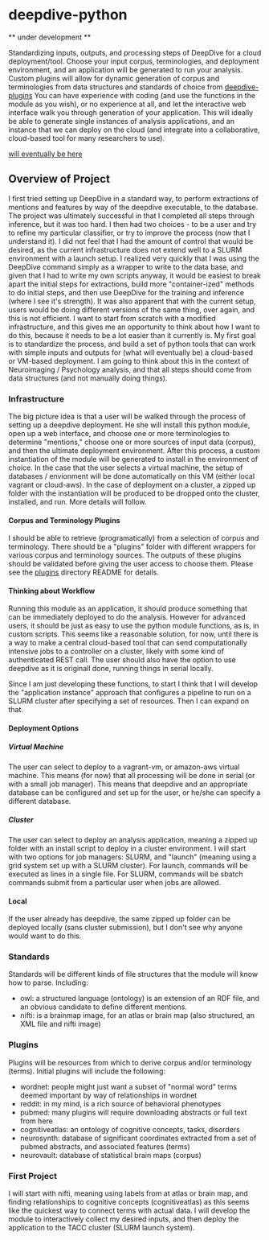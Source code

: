 # deepdive-python

** under development **

Standardizing inputs, outputs, and processing steps of DeepDive for a cloud deployment/tool. Choose your input corpus, terminologies, and deployment environment, and an application will be generated to run your analysis. Custom plugins will allow for dynamic generation of corpus and terminologies from data structures and standards of choice from [deepdive-plugins](http://www.github.com/vsoch/deepdive-plugins) You can have experience with coding (and use the functions in the module as you wish), or no experience at all, and let the interactive web interface walk you through generation of your application. This will ideally be able to generate single instances of analysis applications, and an instance that we can deploy on the cloud (and integrate into a collaborative, cloud-based tool for many researchers to use).

[will eventually be here](https://pypi.python.org/pypi/deepdive)

## Overview of Project
I first tried setting up DeepDive in a standard way, to perform extractions of mentions and features by way of the deepdive executable, to the database. The project was ultimately successful in that I completed all steps through inference, but it was too hard. I then had two choices - to be a user and try to refine my particular classifier, or try to improve the process (now that I understand it). I did not feel that I had the amount of control that would be desired, as the current infrastructure does not extend well to a SLURM environment with a launch setup. I realized very quickly that I was using the DeepDive command simply as a wrapper to write to the data base, and given that I had to write my own scripts anyway, it would be easiest to break apart the initial steps for extractions, build more "container-ized" methods to do initial steps, and then use DeepDive for the training and inference (where I see it's strength). It was also apparent that with the current setup, users would be doing different versions of the same thing, over again, and this is not efficient. I want to start from scratch with a modified infrastructure, and this gives me an opportunity to think about how I want to do this, because it needs to be a lot easier than it currently is. My first goal is to standardize the process, and build a set of python tools that can work with simple inputs and outputs for (what will eventually be) a cloud-based or VM-based deployment. I am going to think about this in the context of Neuroimaging / Psychology analysis, and that all steps should come from data structures (and not manually doing things).

### Infrastructure
The big picture idea is that a user will be walked through the process of setting up a deepdive deployment. He she will install this python module, open up a web interface, and choose one or more terminologies to determine "mentions," choose one or more sources of input data (corpus), and then the ultimate deployment environment. After this process, a custom instantiation of the module will be generated to install in the environment of choice. In the case that the user selects a virtual machine, the setup of databases / envionment will be done automatically on this VM (either local vagrant or cloud-aws). In the case of deployment on a cluster, a zipped up folder with the instantiation will be produced to be dropped onto the cluster, installed, and run. More details will follow.

#### Corpus and Terminology Plugins
I should be able to retrieve (programatically) from a selection of corpus and terminology. There should be a "plugins" folder with different wrappers for various corpus and terminology sources. The outputs of these plugins should be validated before giving the user access to choose them. Please see the [plugins](plugins) directory README for details. 

#### Thinking about Workflow
Running this module as an application, it should produce something that can be immediately deployed to do the analysis. However for advanced users, it should be just as easy to use the python module functions, as is, in custom scripts. This seems like a reasonable solution, for now, until there is a way to make a central cloud-based tool that can send computationally intensive jobs to a controller on a cluster, likely with some kind of authenticated REST call. The user should also have the option to use deepdive as it is originall done, running things in serial locally. 

Since I am just developing these functions, to start I think that I will develop the "application instance" approach that configures a pipeline to run on a SLURM cluster after specifying a set of resources. Then I can expand on that.

#### Deployment Options

##### Virtual Machine
The user can select to deploy to a vagrant-vm, or amazon-aws virtual machine. This means (for now) that all processing will be done in serial (or with a small job manager). This means that deepdive and an appropriate database can be configured and set up for the user, or he/she can specify a different database.

##### Cluster
The user can select to deploy an analysis application, meaning a zipped up folder with an install script to deploy in a cluster environment. I will start with two options for job managers: SLURM, and "launch" (meaning using a grid system set up with a SLURM cluster). For launch, commands will be executed as lines in a single file. For SLURM, commands will be sbatch commands submit from a particular user when jobs are allowed.

#### Local
If the user already has deepdive, the same zipped up folder can be deployed locally (sans cluster submission), but I don't see why anyone would want to do this.

### Standards
Standards will be different kinds of file structures that the module will know how to parse. Including:

- owl: a structured language (ontology) is an extension of an RDF file, and an obvious candidate to define different mentions.
- nifti: is a brainmap image, for an atlas or brain map (also structured, an XML file and nifti image)

### Plugins 
Plugins will be resources from which to derive corpus and/or terminology (terms). Initial plugins will include the following:

- wordnet: people might just want a subset of "normal word" terms deemed important by way of relationships in wordnet
- reddit: in my mind, is a rich source of behavioral phenotypes
- pubmed: many plugins will require downloading abstracts or full text from here
- cognitiveatlas: an ontology of cognitive concepts, tasks, disorders
- neurosynth: database of significant coordinates extracted from a set of pubmed abstracts, and associated features (terms)
- neurovault: database of statistical brain maps (corpus)


### First Project
I will start with nifti, meaning using labels from at atlas or brain map, and finding relationships to cognitive concepts (cognitiveatlas) as this seems like the quickest way to connect terms with actual data. I will develop the module to interactively collect my desired inputs, and then deploy the application to the TACC cluster (SLURM launch system).
